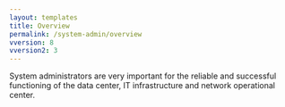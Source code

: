 ```yaml
---
layout: templates
title: Overview
permalink: /system-admin/overview
vversion: 8
vversion2: 3
---
```



System administrators are very important for the reliable and successful functioning of the data center, IT infrastructure and network operational center.

